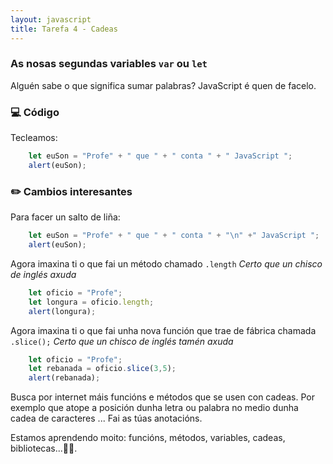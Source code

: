 ```yaml
---
layout: javascript
title: Tarefa 4 - Cadeas
---
```

### As nosas segundas variables `var` ou `let`

Alguén sabe o que significa sumar palabras? JavaScript é quen de facelo.

<!-- ### 🧺 Preparación

Precisamos unha carpeta á que imos chamar **tarefa4_cadeas** que terá coma sempre un *.html* xunto cun *.css* e tamén un *.js.* Podemos facer o mesmo que na anterior tarefa:

[ Tarefa 0: Crear infraestrutura](../t0) -->

### 💻 Código

<!-- No ficheiro *.js* t -->
Tecleamos:

```js
    let euSon = "Profe" + " que " + " conta " + " JavaScript ";
    alert(euSon);
```

<!-- ### 🎞 Visualizar o javascript

Calcamos no *.html* e debería abrirse o navegador mostrando o resultado do noso código. -->

### ✏️ Cambios interesantes

Para facer un salto de liña:
```js
    let euSon = "Profe" + " que " + " conta " + "\n" +" JavaScript ";
    alert(euSon);
```

Agora imaxina ti o que fai un método chamado  `.length` *Certo que un chisco de inglés axuda* 

```js
    let oficio = "Profe";
    let longura = oficio.length;
    alert(longura);
```

Agora imaxina ti o que fai unha nova función que trae de fábrica chamada  `.slice();`  *Certo que un chisco de inglés tamén axuda* 

```js
    let oficio = "Profe";
    let rebanada = oficio.slice(3,5);
    alert(rebanada);
```

Busca por internet máis funcións e métodos que se usen con cadeas. Por exemplo que atope a posición dunha letra ou palabra no medio dunha cadea de caracteres ... Fai as túas anotacións.

Estamos aprendendo moito: funcións, métodos, variables, cadeas, bibliotecas...👏👏. 
